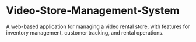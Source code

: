 # Video-Store-Management-System
A web-based application for managing a video rental store, with features for inventory management, customer tracking, and rental operations.
